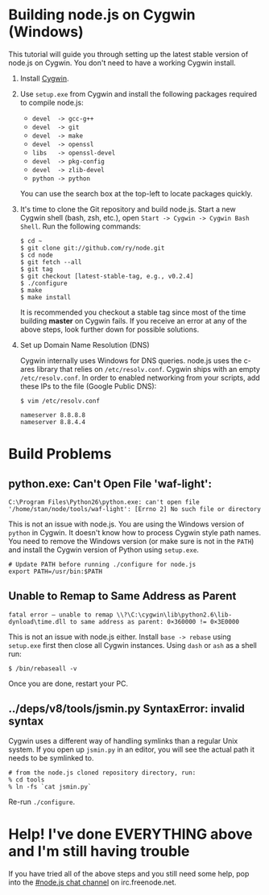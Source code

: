 Building node.js on Cygwin (Windows)
====

This tutorial will guide you through setting up the latest stable version of node.js on Cygwin. You don't need to have a working Cygwin install.

1. Install [Cygwin](http://www.cygwin.com/).
2. Use `setup.exe` from Cygwin and install the following packages required to compile node.js:

   * `devel  -> gcc-g++`
   * `devel  -> git`
   * `devel  -> make`
   * `devel  -> openssl`
   * `libs   -> openssl-devel`
   * `devel  -> pkg-config`
   * `devel  -> zlib-devel`
   * `python -> python`

   You can use the search box at the top-left to locate packages quickly.

2. It's time to clone the Git repository and build node.js. Start a new Cygwin shell (bash, zsh, etc.), open `Start -> Cygwin -> Cygwin Bash Shell`. Run the following commands:

       $ cd ~
       $ git clone git://github.com/ry/node.git
       $ cd node
       $ git fetch --all
       $ git tag
       $ git checkout [latest-stable-tag, e.g., v0.2.4]
       $ ./configure
       $ make
       $ make install

   It is recommended you checkout a stable tag since most of the time building **master** on Cygwin fails.
   If you receive an error at any of the above steps, look further down for possible solutions.

3. Set up Domain Name Resolution (DNS)

    Cygwin internally uses Windows for DNS queries. node.js uses the c-ares library that relies on `/etc/resolv.conf`. Cygwin ships with an empty `/etc/resolv.conf`. In order to enabled networking from your scripts, add these IPs to the file (Google Public DNS):

       $ vim /etc/resolv.conf

       nameserver 8.8.8.8
       nameserver 8.8.4.4

Build Problems
====

python.exe: Can't Open File 'waf-light':
----

    C:\Program Files\Python26\python.exe: can't open file '/home/stan/node/tools/waf-light': [Errno 2] No such file or directory

This is not an issue with node.js. You are using the Windows version of `python` in Cygwin. It doesn't know how to process Cygwin style path names. You need to remove the Windows version (or make sure is not in the `PATH`) and install the Cygwin version of Python using `setup.exe`.

    # Update PATH before running ./configure for node.js
    export PATH=/usr/bin:$PATH

Unable to Remap to Same Address as Parent
----

    fatal error – unable to remap \\?\C:\cygwin\lib\python2.6\lib-dynload\time.dll to same address as parent: 0×360000 != 0×3E0000

This is not an issue with node.js either. Install `base -> rebase` using `setup.exe` first then close all Cygwin instances. Using `dash` or `ash` as a shell run:

    $ /bin/rebaseall -v

Once you are done, restart your PC.

../deps/v8/tools/jsmin.py SyntaxError: invalid syntax
----

Cygwin uses a different way of handling symlinks than a regular Unix system. If you open up `jsmin.py` in an editor, you will see the actual path it needs to be symlinked to.

    # from the node.js cloned repository directory, run:
    % cd tools
    % ln -fs `cat jsmin.py`

Re-run `./configure`.

Help! I've done EVERYTHING above and I'm still having trouble
====

If you have tried all of the above steps and you still need some help, pop into the [#node.js chat channel](http://webchat.freenode.net?channels=node.js) on irc.freenode.net.
